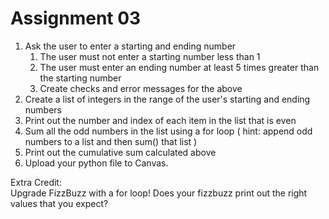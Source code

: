 # Assignment 03

1. Ask the user to enter a starting and ending number
    1. The user must not enter a starting number less than 1
    2. The user must enter an ending number at least 5 times greater than the starting number
    3. Create checks and error messages for the above
2. Create a list of integers in the range of the user's starting and ending numbers
3. Print out the number and index of each item in the list that is even
4. Sum all the odd numbers in the list using a for loop ( hint: append odd numbers to a list and then sum() that list )
5. Print out the cumulative sum calculated above
6. Upload your python file to Canvas.

Extra Credit:  
Upgrade FizzBuzz with a for loop!  Does your fizzbuzz print out the right values that you expect?